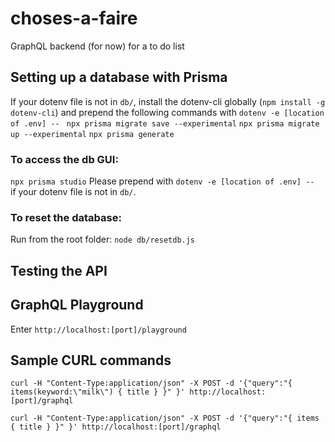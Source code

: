 # choses-a-faire
GraphQL backend (for now) for a to do list

## Setting up a database with Prisma
If your dotenv file is not in `db/`, install the dotenv-cli globally (`npm install -g dotenv-cli`) and prepend the following commands with `dotenv -e [location of .env] -- `
`npx prisma migrate save --experimental`
`npx prisma migrate up --experimental`
`npx prisma generate`

### To access the db GUI:
`npx prisma studio`
Please prepend with `dotenv -e [location of .env] -- ` if your dotenv file is not in `db/`.

### To reset the database:
Run from the root folder: `node db/resetdb.js`


## Testing the API
## GraphQL Playground
Enter `http://localhost:[port]/playground`

## Sample CURL commands
`curl -H "Content-Type:application/json" -X POST -d '{"query":"{ items(keyword:\"milk\") { title } }" }' http://localhost:[port]/graphql`

`curl -H "Content-Type:application/json" -X POST -d '{"query":"{ items { title } }" }' http://localhost:[port]/graphql`

